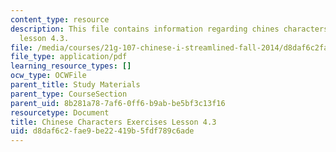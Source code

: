```yaml
---
content_type: resource
description: This file contains information regarding chines characters exercises
  lesson 4.3.
file: /media/courses/21g-107-chinese-i-streamlined-fall-2014/d8daf6c2fae9be22419b5fdf789c6ade_MIT21G_107F14_L4_st3_4.3.pdf
file_type: application/pdf
learning_resource_types: []
ocw_type: OCWFile
parent_title: Study Materials
parent_type: CourseSection
parent_uid: 8b281a78-7af6-0ff6-b9ab-be5bf3c13f16
resourcetype: Document
title: Chinese Characters Exercises Lesson 4.3
uid: d8daf6c2-fae9-be22-419b-5fdf789c6ade
---
```

